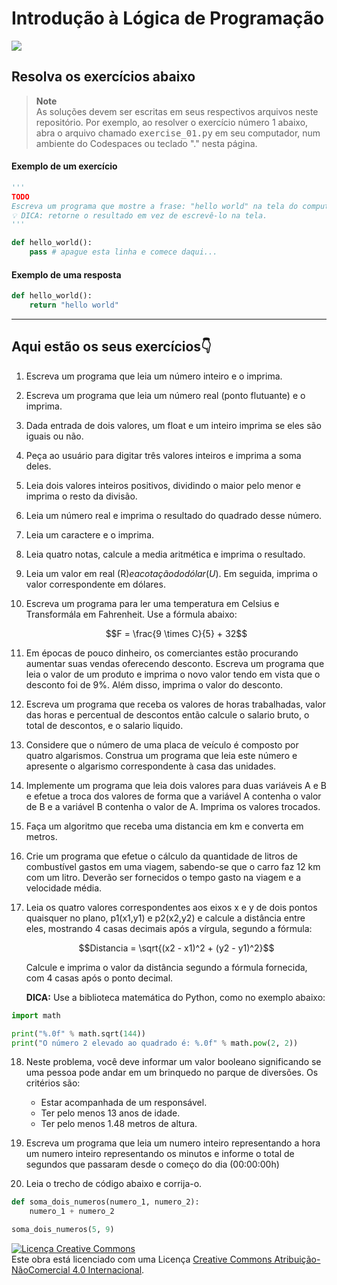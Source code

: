 # Introdução à Lógica de Programação

[![](https://img.shields.io/badge/python-v3.9-blue)](https://www.python.org/downloads/release/python-390/)

## Resolva os exercícios abaixo

> **Note**  
> As soluções devem ser escritas em seus respectivos arquivos neste repositório. Por exemplo, ao resolver o exercício número 1 abaixo, abra o arquivo chamado <kbd>exercise_01.py</kbd> em seu computador, num ambiente do Codespaces ou teclado "." nesta página.

#### Exemplo de um exercício

```python
'''
TODO
Escreva um programa que mostre a frase: "hello world" na tela do computador.
💡 DICA: retorne o resultado em vez de escrevê-lo na tela.
'''

def hello_world():
    pass # apague esta linha e comece daqui...
```

#### Exemplo de uma resposta

```python
def hello_world():
    return "hello world"
```

---

## Aqui estão os seus exercícios👇

1. Escreva um programa que leia um número inteiro e o imprima.

2. Escreva um programa que leia um número real (ponto flutuante) e o imprima.

3. Dada entrada de dois valores, um float e um inteiro imprima se eles são iguais ou não.

4. Peça ao usuário para digitar três valores inteiros e imprima a soma deles.

5. Leia dois valores inteiros positivos, dividindo o maior pelo menor e imprima o resto da divisão.

6. Leia um número real e imprima o resultado do quadrado desse número.

7. Leia um caractere e o imprima.

8. Leia quatro notas, calcule a media aritmética e imprima o resultado.

9. Leia um valor em real (R$) e a cotação do dólar (U$). Em seguida, imprima o valor correspondente em dólares.

10. Escreva um programa para ler uma temperatura em Celsius e Transformá­la em Fahrenheit. Use a fórmula abaixo:

	$$F = \frac{9 \times C}{5} + 32$$

11. Em épocas de pouco dinheiro, os comerciantes estão procurando aumentar suas vendas oferecendo desconto. Escreva um programa que leia o valor de um produto e imprima o novo valor tendo em vista que o desconto foi de 9%. Além disso, imprima o valor do desconto.

12. Escreva um programa que receba os valores de horas trabalhadas, valor das horas e percentual de descontos então calcule o salario bruto, o total de descontos, e o salario liquido.

13. Considere que o número de uma placa de veículo é composto por quatro algarismos. Construa um programa que leia este número e apresente o algarismo correspondente à casa das unidades.

14. Implemente um programa que leia dois valores para duas variáveis A e B e efetue a troca dos valores de forma que a variável A contenha o valor de B e a variável B contenha o valor de A. Imprima os valores trocados.

15. Faça um algoritmo que receba uma distancia em km e converta em metros.

16. Crie um programa que efetue o cálculo da quantidade de litros de combustível gastos em uma viagem, sabendo-­se que o carro faz 12 km com um litro. Deverão ser fornecidos o tempo gasto na viagem e a velocidade média.

17. Leia os quatro valores correspondentes aos eixos x e y de dois pontos quaisquer no plano, p1(x1,y1) e p2(x2,y2) e calcule a distância entre eles, mostrando 4 casas decimais após a vírgula, segundo a fórmula:

	$$Distancia = \sqrt{(x2 - x1)^2 + (y2 - y1)^2}$$

	Calcule e imprima o valor da distância segundo a fórmula fornecida, com 4 casas após o ponto decimal.
	
	**DICA:** Use a biblioteca matemática do Python, como no exemplo abaixo:  
	
```python
import math

print("%.0f" % math.sqrt(144))
print("O número 2 elevado ao quadrado é: %.0f" % math.pow(2, 2))
```

18. Neste problema, você deve informar um valor booleano significando se uma pessoa pode andar em um brinquedo no parque de diversões. Os critérios são:
	
	- Estar acompanhada de um responsável.
	- Ter pelo menos 13 anos de idade.
	- Ter pelo menos 1.48 metros de altura.

19. Escreva um programa que leia um numero inteiro representando a hora um numero inteiro representando os minutos e informe o total de segundos que passaram desde o começo do dia (00:00:00h)

20. Leia o trecho de código abaixo e corrija-o.

```python
def soma_dois_numeros(numero_1, numero_2):
	numero_1 + numero_2

soma_dois_numeros(5, 9)
```

<a rel="license" href="http://creativecommons.org/licenses/by-nc/4.0/"><img alt="Licença Creative Commons" style="border-width:0" src="https://i.creativecommons.org/l/by-nc/4.0/88x31.png" /></a><br />Este obra está licenciado com uma Licença <a rel="license" href="http://creativecommons.org/licenses/by-nc/4.0/">Creative Commons Atribuição-NãoComercial 4.0 Internacional</a>.
